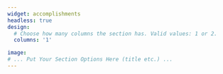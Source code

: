 ```yaml
---
widget: accomplishments
headless: true
design:
  # Choose how many columns the section has. Valid values: 1 or 2.
  columns: '1'

image: 
# ... Put Your Section Options Here (title etc.) ...
---
```


